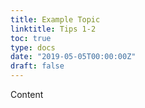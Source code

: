 ```yaml
---
title: Example Topic
linktitle: Tips 1-2
toc: true
type: docs
date: "2019-05-05T00:00:00Z"
draft: false
---
```


Content